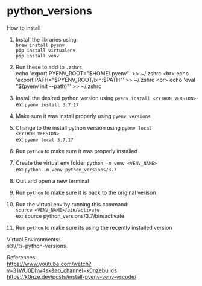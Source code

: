 # python_versions

How to install

1. Install the libraries using:  <br>
   `brew install pyenv`  <br>
   `pip install virtualenv` <br>
   `pip install venv` <br>

2. Run these to add to `.zshrc` <br>
   echo 'export PYENV_ROOT="$HOME/.pyenv"' >> ~/.zshrc <br>
   echo 'export PATH="$PYENV_ROOT/bin:$PATH"' >> ~/.zshrc <br>
   echo 'eval "$(pyenv init --path)"' >> ~/.zshrc <br>

3. Install the desired python version using `pyenv install <PYTHON_VERSION>` <br>
   ex: `pyenv install 3.7.17`

4. Make sure it was install properly using `pyenv versions` <br>

5. Change to the install python version using `pyenv local <PYTHON_VERSION>` <br>
   ex: `pyenv local 3.7.17`

6. Run `python` to make sure it was properly installed <br>

7. Create the virtual env folder `python -m venv <VENV_NAME>` <br>
   ex: `python -m venv python_versions/3.7`

8. Quit and open a new terminal <br>

9. Run `python` to make sure it is back to the original verison <br>

10. Run the virtual env by running this command: <br>
    `source <VENV_NAME>/bin/activate` <br>
    ex: source python_versions/3.7/bin/activate

11. Run `python` to make sure its using the recently installed version

Virtual Environments: <br>
s3://ts-python-versions

References: <br>
https://www.youtube.com/watch?v=31WU0Dhw4sk&ab_channel=k0nzebuilds <br>
https://k0nze.dev/posts/install-pyenv-venv-vscode/
